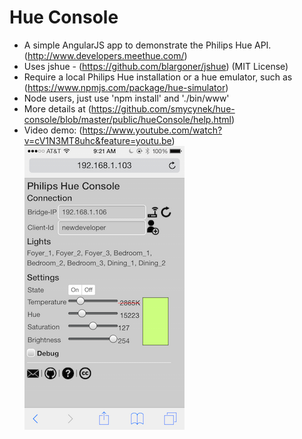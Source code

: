 Hue Console
===============

*  A simple AngularJS app to demonstrate the Philips Hue API. (http://www.developers.meethue.com/)
*  Uses jshue - (https://github.com/blargoner/jshue) (MIT License)
*  Require a local Philips Hue installation or a hue emulator, such as
   (https://www.npmjs.com/package/hue-simulator)
*  Node users, just use 'npm install' and './bin/www'
*  More details at (https://github.com/smycynek/hue-console/blob/master/public/hueConsole/help.html)
*  Video demo: (https://www.youtube.com/watch?v=cV1N3MT8uhc&feature=youtu.be)
![Screen Shot](./hue_screenshot.PNG)
